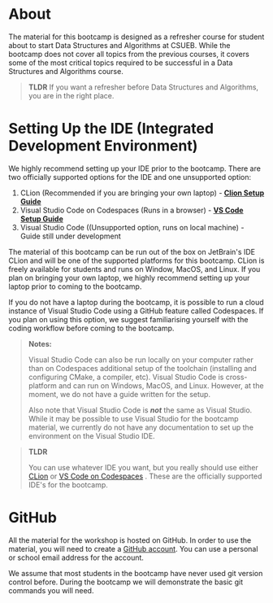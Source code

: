 # About

The material for this  bootcamp is designed as a refresher course for 
student about to start Data Structures and Algorithms at CSUEB.  While the 
bootcamp does not cover all topics from the previous courses, it covers 
some of the most critical topics required to be successful in a Data
Structures and Algorithms course.

>
> **TLDR**
> If you want a refresher before Data Structures and Algorithms, you are in 
> the right place.
>

# Setting Up the IDE (Integrated Development Environment)

We highly recommend setting up your IDE prior to the bootcamp. There are two 
officially supported options for the IDE and one unsupported option:
1. CLion (Recommended if you are bringing your own laptop) - 
[**Clion Setup Guide**](2%20-%20Setting%20up%20CLion%20IDE%20(if%20bringing%20own%20laptop).md)
2. Visual Studio Code on Codespaces (Runs in a browser) - 
[**VS Code Setup Guide**](2%20-%20Setting%20up%20VS%20Code%20IDE%20on%20Codespaces%20(if%20you%20plan%20on%20using%20a%20lab%20computer).md)
3. Visual Studio Code ((Unsupported option, runs on local machine) - Guide 
   still under development

The material of this bootcamp can be run out of the box on JetBrain's IDE 
CLion and will be one of the supported platforms for this bootcamp. CLion is 
freely available for students and runs on Window, MacOS, and Linux.  If you 
plan on bringing your own laptop, we highly recommend setting up your laptop 
prior to coming to the bootcamp.

If you do not have a laptop during the bootcamp, it is possible to run a
cloud instance of Visual Studio Code using a GitHub feature called 
Codespaces.  If you plan on using this option, we suggest familiarising 
yourself with the coding workflow before coming to the bootcamp.

> **Notes:**
>
> Visual Studio Code can also be run locally on your computer rather than 
> on Codespaces additional setup of the toolchain (installing and 
> configuring CMake, a compiler, etc).  Visual Studio Code is cross-platform
> and can run on Windows, MacOS, and Linux. However, at the moment, we do not 
> have a guide written for the setup. 
> 
> Also note that Visual Studio Code is ***not*** the same as Visual Studio. 
> While it may be possible to use Visual Studio for the bootcamp material, we 
> currently do not have any documentation to set up the environment on the 
> Visual Studio IDE.

> **TLDR**
> 
> You can use whatever IDE you want, but you really should use either 
> [CLion](2%20-%20Setting%20up%20CLion%20IDE%20(if%20bringing%20own%20laptop).md)
> or 
> [VS Code on Codespaces](2%20-%20Setting%20up%20VS%20Code%20IDE%20on%20Codespaces%20(if%20you%20plan%20on%20using%20a%20lab%20computer).md)
> .  These are the officially supported IDE's for the bootcamp.

# GitHub

All the material for the workshop is hosted on GitHub. In order to use the 
material, you will need to create a [GitHub account](https://github.com/). 
You can use a personal or school email address for the account.

We assume that most students in the bootcamp have never used git version 
control before.  During the bootcamp we will demonstrate the basic git 
commands you will need. 